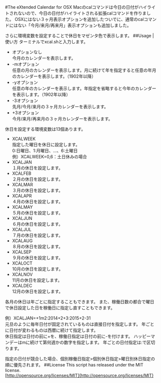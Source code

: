 #The eXtended Calendar for OSX
Macのcalコマンドは今日の日付がハイライトされないので、今日の日付がハイライトされる拡張calコマンドを作りました。
OSXにはない３ヶ月表示オプションを追加したついでに、通常のcalコマンドにはない「今月/来月/再来月」表示オプションも追加しました。

さらに環境変数を設定することで休日をマゼンタ色で表示します。
##Usage | 使い方
ターミナルでxcal.shと入力します。  
- オプションなし  
 今月のカレンダーを表示します。
- -mオプション  
 任意の月のカレンダーを表示します。月に続けて年を指定すると任意の年月のカレンダーを表示します。（1902年以降）
- -yオプション  
 任意の年のカレンダーを表示します。年指定を省略すると今年のカレンダーを表示します。（1902年以降）
- -3オプション  
 先月/今月/来月の３ヶ月カレンダーを表示します。
- +3オプション  
 今月/来月/再来月の３ヶ月カレンダーを表示します。

休日を設定する環境変数は13個あります。
- XCALWEEK  
 指定した曜日を休日に設定します。  
 0:日曜日、1:月曜日、...、6:土曜日  
 例）XCALWEEK=0,6：土日休みの場合
- XCALJAN  
 １月の休日を設定します。
- XCALFEB  
 ２月の休日を設定します。
- XCALMAR  
 ３月の休日を設定します。
- XCALAPR  
 ４月の休日を設定します。
- XCALMAY  
 ５月の休日を設定します。
- XCALJUN  
 ６月の休日を設定します。
- XCALJUL  
 ７月の休日を設定します。
- XCALAUG  
 ８月の休日を設定します。
- XCALSEP  
 ９月の休日を設定します。
- XCALOCT  
 10月の休日を設定します。
- XCALNOV  
 11月の休日を設定します。
- XCALDEC  
 12月の休日を設定します。

各月の休日は年ごとに指定することもできます。
また、稼働日数の都合で曜日で休日設定した日を稼働日に指定し直すこともできます。  

例）XCALJAN=+1m2:2014+2+3:2015+2-31  
元旦のように毎年日付が固定されているものは直接日付を指定します。
年ごとに日付が変わるものは西暦に続けて指定します。  
休日指定は日付の前に+を、稼働日指定は日付の前に-を付けます。
ハッピーマンデーはmに続けて第何週かの数字を指定します。
年ごとの日付指定は:で区切ります。  

指定の日付が競合した場合、個別稼働日指定&gt;個別休日指定&gt;曜日別休日指定の順に優先されます。
##License
This script has released under the MIT license.  
[http://opensource.org/licenses/MIT](http://opensource.org/licenses/MIT)
